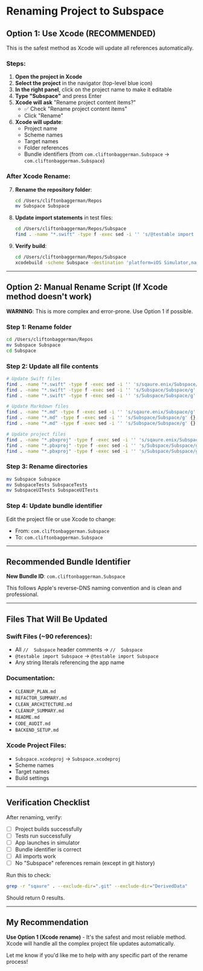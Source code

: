 # Renaming Project to Subspace

## Option 1: Use Xcode (RECOMMENDED)

This is the safest method as Xcode will update all references automatically.

### Steps:
1. **Open the project in Xcode**
2. **Select the project** in the navigator (top-level blue icon)
3. **In the right panel**, click on the project name to make it editable
4. **Type "Subspace"** and press Enter
5. **Xcode will ask** "Rename project content items?"
   - ✅ Check "Rename project content items"
   - Click "Rename"
6. **Xcode will update**:
   - Project name
   - Scheme names
   - Target names
   - Folder references
   - Bundle identifiers (from `com.cliftonbaggerman.Subspace` → `com.cliftonbaggerman.Subspace`)

### After Xcode Rename:
7. **Rename the repository folder**:
   ```bash
   cd /Users/cliftonbaggerman/Repos
   mv Subspace Subspace
   ```

8. **Update import statements** in test files:
   ```bash
   cd /Users/cliftonbaggerman/Repos/Subspace
   find . -name "*.swift" -type f -exec sed -i '' 's/@testable import Subspace/@testable import Subspace/g' {} +
   ```

9. **Verify build**:
   ```bash
   cd /Users/cliftonbaggerman/Repos/Subspace
   xcodebuild -scheme Subspace -destination 'platform=iOS Simulator,name=iPhone 17' build
   ```

---

## Option 2: Manual Rename Script (If Xcode method doesn't work)

**WARNING**: This is more complex and error-prone. Use Option 1 if possible.

### Step 1: Rename folder
```bash
cd /Users/cliftonbaggerman/Repos
mv Subspace Subspace
cd Subspace
```

### Step 2: Update all file contents
```bash
# Update Swift files
find . -name "*.swift" -type f -exec sed -i '' 's/sqaure.enix/Subspace/g' {} +
find . -name "*.swift" -type f -exec sed -i '' 's/Subspace/Subspace/g' {} +
find . -name "*.swift" -type f -exec sed -i '' 's/Subspace/Subspace/g' {} +

# Update Markdown files
find . -name "*.md" -type f -exec sed -i '' 's/sqaure.enix/Subspace/g' {} +
find . -name "*.md" -type f -exec sed -i '' 's/Subspace/Subspace/g' {} +
find . -name "*.md" -type f -exec sed -i '' 's/Subspace/Subspace/g' {} +

# Update project files
find . -name "*.pbxproj" -type f -exec sed -i '' 's/sqaure.enix/Subspace/g' {} +
find . -name "*.pbxproj" -type f -exec sed -i '' 's/Subspace/Subspace/g' {} +
find . -name "*.pbxproj" -type f -exec sed -i '' 's/Subspace/Subspace/g' {} +
```

### Step 3: Rename directories
```bash
mv Subspace Subspace
mv SubspaceTests SubspaceTests
mv SubspaceUITests SubspaceUITests
```

### Step 4: Update bundle identifier
Edit the project file or use Xcode to change:
- From: `com.cliftonbaggerman.Subspace`
- To: `com.cliftonbaggerman.Subspace`

---

## Recommended Bundle Identifier

**New Bundle ID**: `com.cliftonbaggerman.Subspace`

This follows Apple's reverse-DNS naming convention and is clean and professional.

---

## Files That Will Be Updated

### Swift Files (~90 references):
- All `//  Subspace` header comments → `//  Subspace`
- `@testable import Subspace` → `@testable import Subspace`
- Any string literals referencing the app name

### Documentation:
- `CLEANUP_PLAN.md`
- `REFACTOR_SUMMARY.md`
- `CLEAN_ARCHITECTURE.md`
- `CLEANUP_SUMMARY.md`
- `README.md`
- `CODE_AUDIT.md`
- `BACKEND_SETUP.md`

### Xcode Project Files:
- `Subspace.xcodeproj` → `Subspace.xcodeproj`
- Scheme names
- Target names
- Build settings

---

## Verification Checklist

After renaming, verify:

- [ ] Project builds successfully
- [ ] Tests run successfully
- [ ] App launches in simulator
- [ ] Bundle identifier is correct
- [ ] All imports work
- [ ] No "Subspace" references remain (except in git history)

Run this to check:
```bash
grep -r "sqaure" . --exclude-dir=".git" --exclude-dir="DerivedData"
```

Should return 0 results.

---

## My Recommendation

**Use Option 1 (Xcode rename)** - It's the safest and most reliable method. Xcode will handle all the complex project file updates automatically.

Let me know if you'd like me to help with any specific part of the rename process!
